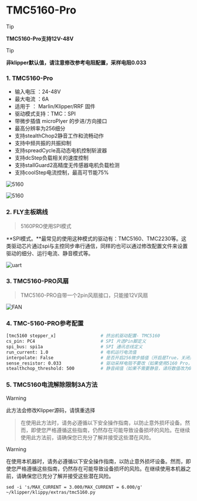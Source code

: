 # TMC5160-Pro

> [!TIP]
> **TMC5160-Pro支持12V-48V**

> [!TIP]
> **非klipper默认值，请注意修改参考电阻配置，采样电阻0.033**

### 1.  TMC5160-Pro

* 输入电压 ：24-48V
* 最大电流 ：6A
* 适用于 ： Marlin/Klipper/RRF 固件
* 驱动模式支持：TMC：SPI
* 带微步插值 microPlyer 的步进/方向接口
* 最高分辨率为256细分
* 支持stealthChop2静音工作和流畅动作
* 支持中频共振的共振抑制
* 支持spreadCycle高动态电机控制斩波器
* 支持dcStep负载相关的速度控制
* 支持stallGuard2高精度无传感器电机负载检测
* 支持coolStep电流控制，最高可节能75%

![5160](../../images/boards/fly_tmc/5160PRO.png)

![5160](../../images/boards/fly_tmc/5160PRO-1.png)

### 2. FLY主板跳线

> 5160PRO使用SPI模式

**SPI模式。**最常见的使用这种模式的驱动有：TMC5160、TMC2230等。这类驱动芯片通过spi与主控同步串行通信，同样的也可以通过修改配置文件来设置驱动的细分、运行电流、静音模式等。

![uart](../../images/boards/fly_tmc/2209-urat.png)



### 3. TMC5160-PRO风扇

> TMC5160-PRO自带一个2pin风扇接口，只能接12V风扇

   ![FAN](../../images/boards/fly_tmc/5160PRO-FAN.png)



### 4. TMC-5160-PRO参考配置

```bash
[tmc5160 stepper_x]                 # 挤出机驱动配置- TMC5160
cs_pin: PC4                         # SPI 片选Pin脚定义
spi_bus: spi1a                      # SPI 通讯总线定义
run_current: 1.0                    # 电机运行电流值
interpolate: False                  # 是否开启256微步插值（开启是True，关闭是False）
sense_resistor: 0.033               # 驱动采样电阻不要改（如果使用5160 Pro，请将数值修改为0.033）
stealthchop_threshold: 500          # 静音阀值（如果不需要静音，请将数值改为0）
```

### 5. TMC5160电流解除限制3A方法

>[!Warning]
>此方法会修改Klipper源码，请慎重选择
>
>>在使用此方法时，请务必遵循以下安全操作指南，以防止意外损坏设备。然而，即使您严格遵循这些指南，仍然存在可能导致设备损坏的风险。在继续使用此方法前，请确保您已充分了解并接受这些潜在风险。
>>
>>

>[!Warning]
>
>在使用本机器时，请务必遵循以下安全操作指南，以防止意外损坏设备。然而，即使您严格遵循这些指南，仍然存在可能导致设备损坏的风险。在继续使用本机器之前，请确保您已充分了解并接受这些潜在风险。

```
sed -i 's/MAX_CURRENT = 3.000/MAX_CURRENT = 6.000/g' ~/klipper/klippy/extras/tmc5160.py
```


